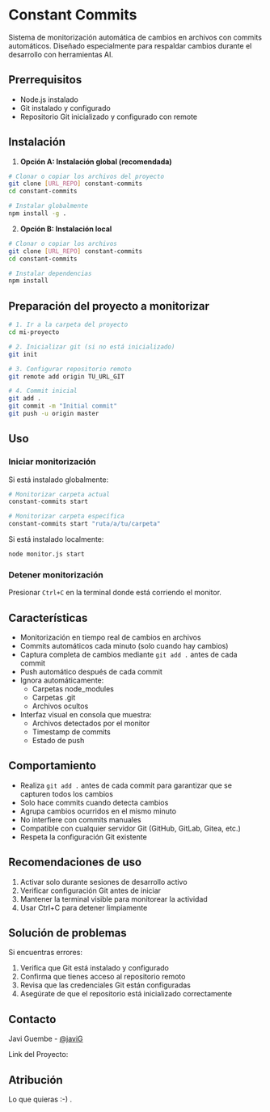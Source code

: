 # Constant Commits

Sistema de monitorización automática de cambios en archivos con commits automáticos. Diseñado especialmente para respaldar cambios durante el desarrollo con herramientas AI.

## Prerrequisitos

- Node.js instalado
- Git instalado y configurado
- Repositorio Git inicializado y configurado con remote

## Instalación

1. **Opción A: Instalación global (recomendada)**
```bash
# Clonar o copiar los archivos del proyecto
git clone [URL_REPO] constant-commits
cd constant-commits

# Instalar globalmente
npm install -g .
```

2. **Opción B: Instalación local**
```bash
# Clonar o copiar los archivos
git clone [URL_REPO] constant-commits
cd constant-commits

# Instalar dependencias
npm install
```

## Preparación del proyecto a monitorizar

```bash
# 1. Ir a la carpeta del proyecto
cd mi-proyecto

# 2. Inicializar git (si no está inicializado)
git init

# 3. Configurar repositorio remoto
git remote add origin TU_URL_GIT

# 4. Commit inicial
git add .
git commit -m "Initial commit"
git push -u origin master
```

## Uso

### Iniciar monitorización

Si está instalado globalmente:
```bash
# Monitorizar carpeta actual
constant-commits start

# Monitorizar carpeta específica
constant-commits start "ruta/a/tu/carpeta"
```

Si está instalado localmente:
```bash
node monitor.js start
```

### Detener monitorización
Presionar `Ctrl+C` en la terminal donde está corriendo el monitor.

## Características

- Monitorización en tiempo real de cambios en archivos
- Commits automáticos cada minuto (solo cuando hay cambios)
- Captura completa de cambios mediante `git add .` antes de cada commit
- Push automático después de cada commit
- Ignora automáticamente:
  - Carpetas node_modules
  - Carpetas .git
  - Archivos ocultos
- Interfaz visual en consola que muestra:
  - Archivos detectados por el monitor
  - Timestamp de commits
  - Estado de push

## Comportamiento

- Realiza `git add .` antes de cada commit para garantizar que se capturen todos los cambios
- Solo hace commits cuando detecta cambios
- Agrupa cambios ocurridos en el mismo minuto
- No interfiere con commits manuales
- Compatible con cualquier servidor Git (GitHub, GitLab, Gitea, etc.)
- Respeta la configuración Git existente

## Recomendaciones de uso

1. Activar solo durante sesiones de desarrollo activo
2. Verificar configuración Git antes de iniciar
3. Mantener la terminal visible para monitorear la actividad
4. Usar Ctrl+C para detener limpiamente

## Solución de problemas

Si encuentras errores:
1. Verifica que Git está instalado y configurado
2. Confirma que tienes acceso al repositorio remoto
3. Revisa que las credenciales Git están configuradas
4. Asegúrate de que el repositorio está inicializado correctamente

## Contacto

Javi Guembe - [@javiG](https://twitter.com/javiG)

Link del Proyecto: 

## Atribución

Lo que quieras :-) .